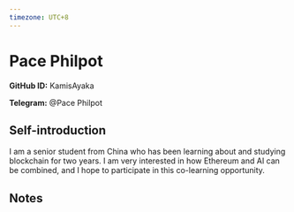 ```yaml
---
timezone: UTC+8
---
```


# Pace Philpot

**GitHub ID:** KamisAyaka

**Telegram:** @Pace Philpot

## Self-introduction

I am a senior student from China who has been learning about and studying blockchain for two years. I am very interested in how Ethereum and AI can be combined, and I hope to participate in this co-learning opportunity.

## Notes

<!-- Content_START -->


<!-- Content_END -->
